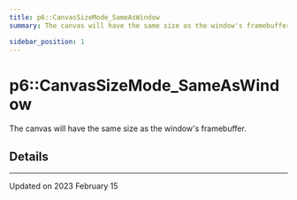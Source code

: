 ```yaml
---
title: p6::CanvasSizeMode_SameAsWindow
summary: The canvas will have the same size as the window's framebuffer. 

sidebar_position: 1
---
```


# p6::CanvasSizeMode_SameAsWindow



The canvas will have the same size as the window's framebuffer. 

## Details
-------------------------------

Updated on 2023 February 15